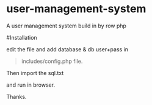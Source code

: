 # user-management-system
A user management system build in by row php


#Installation

edit the file and add database & db user+pass
in 

> includes/config.php file.

Then import the sql.txt 

and run in browser.

Thanks.
